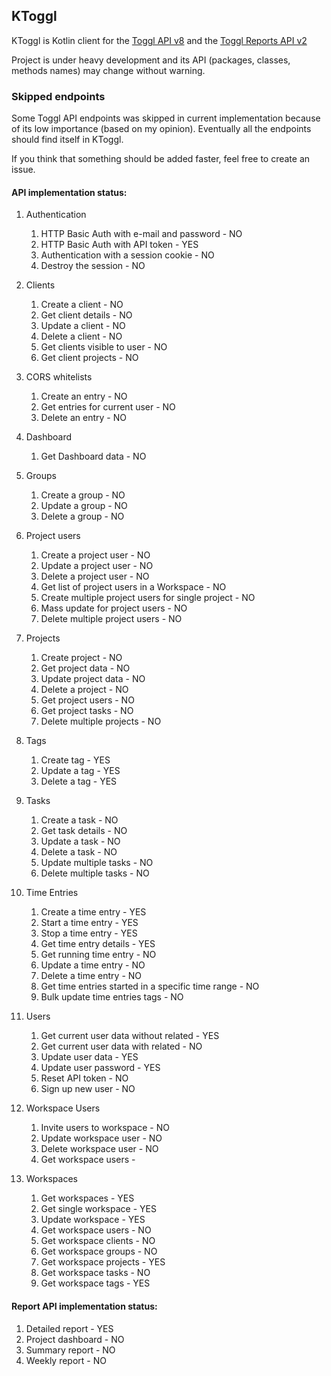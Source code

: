 ## KToggl

KToggl is Kotlin client for the [Toggl API v8](https://github.com/toggl/toggl_api_docs/blob/master/toggl_api.md) 
and the [Toggl Reports API v2](https://github.com/toggl/toggl_api_docs/blob/master/reports.md)

Project is under heavy development and its API (packages, classes, methods names) may change without warning.


### Skipped endpoints

Some Toggl API endpoints was skipped in current implementation because of its low importance (based on my opinion).
Eventually all the endpoints should find itself in KToggl.

If you think that something should be added faster, feel free to create an issue.

#### API implementation status:

1. Authentication
    1. HTTP Basic Auth with e-mail and password - NO
    2. HTTP Basic Auth with API token - YES
    3. Authentication with a session cookie - NO
    4. Destroy the session - NO

2. Clients
    1. Create a client - NO
    2. Get client details - NO
    3. Update a client - NO
    4. Delete a client - NO
    6. Get clients visible to user - NO
    7. Get client projects - NO

3. CORS whitelists
    1. Create an entry - NO
    2. Get entries for current user - NO
    3. Delete an entry - NO

4. Dashboard
    1. Get Dashboard data - NO

5. Groups
    1. Create a group - NO
    2. Update a group - NO
    3. Delete a group - NO

6. Project users
    1. Create a project user - NO
    2. Update a project user - NO
    3. Delete a project user - NO
    4. Get list of project users in a Workspace - NO
    5. Create multiple project users for single project - NO
    6. Mass update for project users - NO
    7. Delete multiple project users - NO

7. Projects
    1. Create project - NO
    2. Get project data - NO
    3. Update project data - NO
    4. Delete a project - NO
    5. Get project users - NO
    6. Get project tasks - NO
    7. Delete multiple projects - NO

8. Tags
    1. Create tag - YES
    2. Update a tag - YES
    3. Delete a tag - YES

9. Tasks
    1. Create a task - NO
    2. Get task details - NO
    3. Update a task - NO
    4. Delete a task - NO
    5. Update multiple tasks - NO
    6. Delete multiple tasks - NO

10. Time Entries
    1. Create a time entry - YES
    2. Start a time entry - YES
    3. Stop a time entry - YES
    4. Get time entry details - YES
    5. Get running time entry - NO
    6. Update a time entry - NO
    7. Delete a time entry - NO
    8. Get time entries started in a specific time range - NO
    9. Bulk update time entries tags - NO

11. Users
    1. Get current user data without related - YES
    2. Get current user data with related - NO
    3. Update user data - YES
    3. Update user password - YES
    4. Reset API token - NO
    5. Sign up new user - NO
   
12. Workspace Users
    1. Invite users to workspace - NO
    2. Update workspace user - NO
    3. Delete workspace user - NO
    4. Get workspace users - 

13. Workspaces
    1. Get workspaces - YES
    2. Get single workspace - YES
    3. Update workspace - YES
    4. Get workspace users - NO
    5. Get workspace clients - NO
    6. Get workspace groups - NO
    7. Get workspace projects - YES
    8. Get workspace tasks - NO
    9. Get workspace tags - YES

#### Report API implementation status:

1. Detailed report - YES
2. Project dashboard - NO
3. Summary report - NO
4. Weekly report - NO
